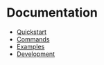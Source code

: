 # Documentation

* [Quickstart](../README.md#quick-start)
* [Commands](./commands.md)
* [Examples](./examples.md)
* [Development](./development.md)
